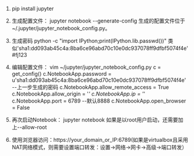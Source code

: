 1. pip install jupyter

2. 生成配置文件：
jupyter notebook --generate-config
生成的配置文件位于 ~/.jupyter/jupyter_notebook_config.py。

3. 生成密码
python -c "import IPython;print(IPython.lib.passwd())"
类似'sha1:dd093ab45c4a:8ba6ce96abd70c10e0dc937078ff9dfbf5074f4e'   #fj123

4. 编辑配置文件：
vim ~/jupyter/jupyter_notebook_config.py
c = get_config()
c.NotebookApp.password = u'sha1:dd093ab45c4a:8ba6ce96abd70c10e0dc937078ff9dfbf5074f4e' --上一步生成的密码
c.NotebookApp.allow_remote_access = True
c.NotebookApp.allow_origin = '*'
c.NotebookApp.ip = '*'
c.NotebookApp.port = 6789 --默认8888
c.NotebookApp.open_browser = False

5. 再次启动Notebook：
jupyter notebook 
如果是以root用户启动，还需要加上--allow-root

6. 使用浏览器访问：https://your_domain_or_IP:6789(如果是virtualbox且采用NAT网络模式，则需要设置端口转发：设置->网络->网卡->高级->端口转发）




